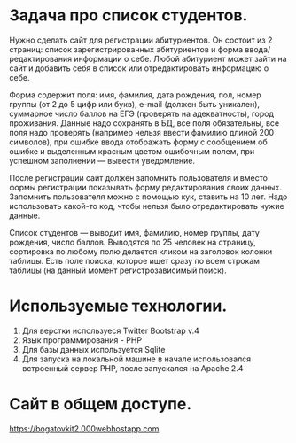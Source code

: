 # Задача про список студентов.

Нужно сделать сайт для регистрации абитуриентов. Он состоит из 2 страниц: список зарегистрированных абитуриентов и форма ввода/редактирования информации о себе. Любой абитуриент может зайти на сайт и добавить себя в список или отредактировать информацию о себе.

Форма содержит поля: имя, фамилия, дата рождения, пол, номер группы (от 2 до 5 цифр или букв), e-mail (должен быть уникален), суммарное число баллов на ЕГЭ (проверять на адекватность), город проживания. Данные надо сохранять в БД, все поля обязательны, все поля надо проверять (например нельзя ввести фамилию длиной 200 символов), при ошибке ввода отображать форму с сообщением об ошибке и выделенным красным цветом ошибочным полем, при успешном заполнении — вывести уведомление.

После регистрации сайт должен запомнить пользователя и вместо формы регистрации показывать форму редактирования своих данных. Запомнить пользователя можно с помощью кук, ставить на 10 лет. Надо использовать какой-то код, чтобы нельзя было отредактировать чужие данные.

Список студентов — выводит имя, фамилию, номер группы, дату рождения, число баллов. Выводятся по 25 человек на страницу, сортировка по любому полю делается кликом на заголовок колонки таблицы. Есть поле поиска, которое ищет сразу по всем строкам таблицы (на данный момент регистрозависимый поиск).

# Используемые технологии.

1. Для верстки используеся Twitter Bootstrap v.4
2. Язык программирования - PHP
3. Для базы данных используется Sqlite
4. Для запуска на локальной машине в начале использовался встроенный сервер PHP, после запускался на Apache 2.4

 # Сайт в общем доступе.
 https://bogatovkit2.000webhostapp.com
